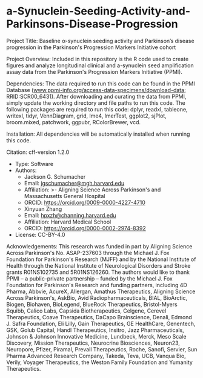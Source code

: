 # a-Synuclein-Seeding-Activity-and-Parkinsons-Disease-Progression
Project Title: Baseline α-synuclein seeding activity and Parkinson’s disease progression in the Parkinson's Progression Markers Initiative cohort

Project Overview: Included in this repository is the R code used to create figures and analyze longitudinal clinical and a-synuclein seed amplification assay data from the Parkinson's Progression Markers Initiative (PPMI).

Dependencies: The data required to run this code can be found in the PPMI Database (www.ppmi-info.org/access-data-specimens/download-data; RRID:SCR00_6431). After downloading and curating the data from PPMI, simply update the working directory and file paths to run this code. The following packages are required to run this code: dplyr, readxl, tableone, writexl, tidyr, VennDiagram, grid, lme4, lmerTest, ggplot2, sjPlot, broom.mixed, patchwork, ggpubr, RColorBrewer, vcd. 

Installation: All dependencies will be automatically installed when running this code. 

Citation: cff-version 1.2.0
- Type: Software
- Authors:
  - Jackson G. Schumacher
  - Email: jgschumacher@mgh.harvard.edu
  - Affiliation: >-
      Aligning Science Across Parkinson's and Massachusetts
      General Hospital
  - ORCID: https://orcid.org/0009-0000-4227-4710
  - Xinyuan Zhang
  - Email: hpxzh@channing.harvard.edu
  - Affiliation: Harvard Medical School
  - ORCID: https://orcid.org/0000-0002-2974-8392
- License: CC-BY-4.0

Acknowledgements: This research was funded in part by Aligning Science Across Parkinson's No. ASAP-237603 through the Michael J. Fox Foundation for Parkinson's Research (MJFF) and by the National Institute of Health through the National Institute of Neurological Disorders and Stroke grants R01NS102735 and 5R01NS126260. The authors would like to thank PPMI – a public-private partnership – funded by the Michael J. Fox Foundation for Parkinson's Research and funding partners, including 4D Pharma, Abbvie, AcureX, Allergan, Amathus Therapeutics, Aligning Science Across Parkinson's, AskBio, Avid Radiopharmaceuticals, BIAL, BioArctic, Biogen, Biohaven, BioLegend, BlueRock Therapeutics, Bristol-Myers Squibb, Calico Labs, Capsida Biotherapeutics, Celgene, Cerevel Therapeutics, Coave Therapeutics, DaCapo Brainscience, Denali, Edmond J. Safra Foundation, Eli Lilly, Gain Therapeutics, GE HealthCare, Genentech, GSK, Golub Capital, Handl Therapeutics, Insitro, Jazz Pharmaceuticals, Johnson & Johnson Innovative Medicine, Lundbeck, Merck, Meso Scale Discovery, Mission Therapeutics, Neurocrine Biosciences, Neuron23, Neuropore, Pfizer, Piramal, Prevail Therapeutics, Roche, Sanofi, Servier, Sun Pharma Advanced Research Company, Takeda, Teva, UCB, Vanqua Bio, Verily, Voyager Therapeutics, the Weston Family Foundation and Yumanity Therapeutics. 
